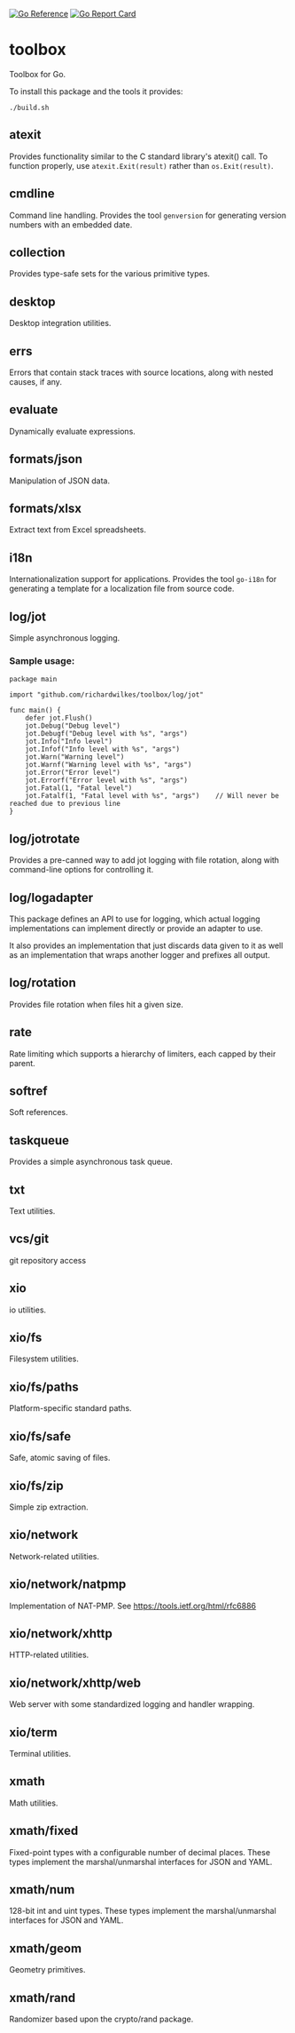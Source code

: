 [![Go Reference](https://pkg.go.dev/badge/github.com/richardwilkes/toolbox.svg)](https://pkg.go.dev/github.com/richardwilkes/toolbox)
[![Go Report Card](https://goreportcard.com/badge/github.com/richardwilkes/toolbox)](https://goreportcard.com/report/github.com/richardwilkes/toolbox)

# toolbox
Toolbox for Go.

To install this package and the tools it provides:
```
./build.sh
```

## atexit
Provides functionality similar to the C standard library's atexit() call. To function properly, use
`atexit.Exit(result)` rather than `os.Exit(result)`.

## cmdline
Command line handling. Provides the tool `genversion` for generating version numbers with an embedded date.

## collection
Provides type-safe sets for the various primitive types.

## desktop
Desktop integration utilities.

## errs
Errors that contain stack traces with source locations, along with nested causes, if any.

## evaluate
Dynamically evaluate expressions.

## formats/json
Manipulation of JSON data.

## formats/xlsx
Extract text from Excel spreadsheets.

## i18n
Internationalization support for applications. Provides the tool `go-i18n` for generating a template for a localization
file from source code.

## log/jot
Simple asynchronous logging.

### Sample usage:
```
package main

import "github.com/richardwilkes/toolbox/log/jot"

func main() {
    defer jot.Flush()
    jot.Debug("Debug level")
    jot.Debugf("Debug level with %s", "args")
    jot.Info("Info level")
    jot.Infof("Info level with %s", "args")
    jot.Warn("Warning level")
    jot.Warnf("Warning level with %s", "args")
    jot.Error("Error level")
    jot.Errorf("Error level with %s", "args")
    jot.Fatal(1, "Fatal level")
    jot.Fatalf(1, "Fatal level with %s", "args")    // Will never be reached due to previous line
}
```

## log/jotrotate
Provides a pre-canned way to add jot logging with file rotation, along with command-line options for controlling it.

## log/logadapter
This package defines an API to use for logging, which actual logging implementations can implement directly or provide
an adapter to use.

It also provides an implementation that just discards data given to it as well as an implementation that wraps another
logger and prefixes all output.

## log/rotation
Provides file rotation when files hit a given size.

## rate
Rate limiting which supports a hierarchy of limiters, each capped by their parent.

## softref
Soft references.

## taskqueue
Provides a simple asynchronous task queue.

## txt
Text utilities.

## vcs/git
git repository access

## xio
io utilities.

## xio/fs
Filesystem utilities.

## xio/fs/paths
Platform-specific standard paths.

## xio/fs/safe
Safe, atomic saving of files.

## xio/fs/zip
Simple zip extraction.

## xio/network
Network-related utilities.

## xio/network/natpmp
Implementation of NAT-PMP. See https://tools.ietf.org/html/rfc6886

## xio/network/xhttp
HTTP-related utilities.

## xio/network/xhttp/web
Web server with some standardized logging and handler wrapping.

## xio/term
Terminal utilities.

## xmath
Math utilities.

## xmath/fixed
Fixed-point types with a configurable number of decimal places. These types implement the marshal/unmarshal interfaces
for JSON and YAML.

## xmath/num
128-bit int and uint types. These types implement the marshal/unmarshal interfaces for JSON and YAML.

## xmath/geom
Geometry primitives.

## xmath/rand
Randomizer based upon the crypto/rand package.
